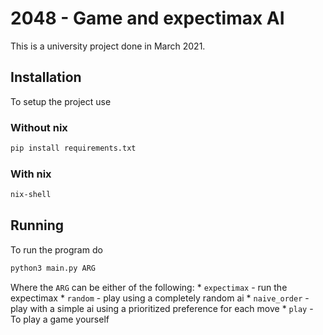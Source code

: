 # 2048 - Game and expectimax AI
This is a university project done in March 2021.

## Installation
To setup the project use 

### Without nix
```bash
pip install requirements.txt
```

### With nix
```bash
nix-shell
```

## Running
To run the program do
```bash
python3 main.py ARG
```
Where the `ARG` can be either of the following:
    * `expectimax` - run the expectimax
    * `random` - play using a completely random ai
    * `naive_order` - play with a simple ai using a prioritized preference for each move
    * `play` - To play a game yourself
